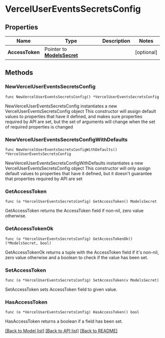 # VercelUserEventsSecretsConfig

## Properties

Name | Type | Description | Notes
------------ | ------------- | ------------- | -------------
**AccessToken** | Pointer to [**ModelsSecret**](ModelsSecret.md) |  | [optional] 

## Methods

### NewVercelUserEventsSecretsConfig

`func NewVercelUserEventsSecretsConfig() *VercelUserEventsSecretsConfig`

NewVercelUserEventsSecretsConfig instantiates a new VercelUserEventsSecretsConfig object
This constructor will assign default values to properties that have it defined,
and makes sure properties required by API are set, but the set of arguments
will change when the set of required properties is changed

### NewVercelUserEventsSecretsConfigWithDefaults

`func NewVercelUserEventsSecretsConfigWithDefaults() *VercelUserEventsSecretsConfig`

NewVercelUserEventsSecretsConfigWithDefaults instantiates a new VercelUserEventsSecretsConfig object
This constructor will only assign default values to properties that have it defined,
but it doesn't guarantee that properties required by API are set

### GetAccessToken

`func (o *VercelUserEventsSecretsConfig) GetAccessToken() ModelsSecret`

GetAccessToken returns the AccessToken field if non-nil, zero value otherwise.

### GetAccessTokenOk

`func (o *VercelUserEventsSecretsConfig) GetAccessTokenOk() (*ModelsSecret, bool)`

GetAccessTokenOk returns a tuple with the AccessToken field if it's non-nil, zero value otherwise
and a boolean to check if the value has been set.

### SetAccessToken

`func (o *VercelUserEventsSecretsConfig) SetAccessToken(v ModelsSecret)`

SetAccessToken sets AccessToken field to given value.

### HasAccessToken

`func (o *VercelUserEventsSecretsConfig) HasAccessToken() bool`

HasAccessToken returns a boolean if a field has been set.


[[Back to Model list]](../README.md#documentation-for-models) [[Back to API list]](../README.md#documentation-for-api-endpoints) [[Back to README]](../README.md)


